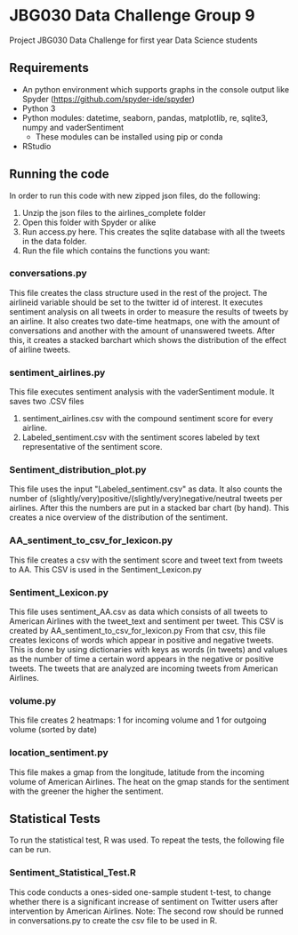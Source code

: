 # JBG030 Data Challenge Group 9
Project JBG030 Data Challenge for first year Data Science students

## Requirements
* An python environment which supports graphs in the console output like Spyder (https://github.com/spyder-ide/spyder)
* Python 3
* Python modules: datetime, seaborn, pandas, matplotlib, re, sqlite3, numpy and vaderSentiment
    * These modules can be installed using pip or conda
* RStudio

## Running the code
In order to run this code with new zipped json files, do the following:
1. Unzip the json files to the airlines_complete folder
2. Open this folder with Spyder or alike
2. Run access.py here. This creates the sqlite database with all the tweets in the data folder.
3. Run the file which contains the functions you want:

### conversations.py
This file creates the class structure used in the rest of the project.
The airlineid variable should be set to the twitter id of interest.
It executes sentiment analysis on all tweets in order to measure the results of tweets by an airline.
It also creates two date-time heatmaps, one with the amount of conversations and another with the amount of unanswered tweets.
After this, it creates a stacked barchart which shows the distribution of the effect of airline tweets.

### sentiment_airlines.py
This file executes sentiment analysis with the vaderSentiment module.
It saves two .CSV files
1. sentiment_airlines.csv with the compound sentiment score for every airline.
2. Labeled_sentiment.csv with the sentiment scores labeled by text representative of the sentiment score.

### Sentiment_distribution_plot.py
This file uses the input "Labeled_sentiment.csv" as data. 
It also counts the number of (slightly/very)positive/(slightly/very)negative/neutral tweets per airlines.
After this the numbers are put in a stacked bar chart (by hand).
This creates a nice overview of the distribution of the sentiment.

### AA_sentiment_to_csv_for_lexicon.py
This file creates a csv with the sentiment score and tweet text from tweets to AA.
This CSV is used in the Sentiment_Lexicon.py

### Sentiment_Lexicon.py
This file uses sentiment_AA.csv as data which consists of all tweets to American Airlines with the tweet_text and sentiment per tweet.
This CSV is created by AA_sentiment_to_csv_for_lexicon.py
From that csv, this file creates lexicons of words which appear in positive and negative tweets.
This is done by using dictionaries  with keys as words (in tweets) and values as the number of time a certain word appears in the negative or positive tweets.
The tweets that are analyzed are incoming tweets from American Airlines.

### volume.py
This file creates 2 heatmaps: 1 for incoming volume and 1 for outgoing volume (sorted by date)

### location_sentiment.py
This file makes a gmap from the longitude, latitude from the incoming volume of American Airlines. 
The heat on the gmap stands for the sentiment with the greener the higher the sentiment.

## Statistical Tests
To run the statistical test, R was used. To repeat the tests, the following file can be run.

### Sentiment_Statistical_Test.R
This code conducts a ones-sided one-sample student t-test, to change whether there is a significant increase 
of sentiment on Twitter users after intervention by American Airlines. Note: The second row should be runned 
in conversations.py to create the csv file to be used in R.


